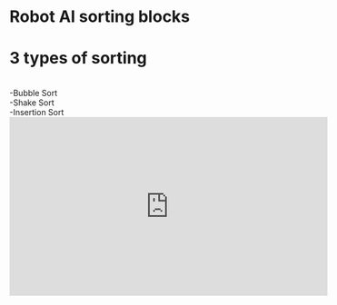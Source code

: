 # Robot AI sorting blocks 
<h1>3 types of sorting</h1>
</br>
-Bubble Sort
</br>
-Shake Sort
</br>
-Insertion Sort

<iframe width="560" height="315" src="https://www.youtube.com/embed/e3eia6RBBnw" title="YouTube video player" frameborder="0" allow="accelerometer; autoplay; clipboard-write; encrypted-media; gyroscope; picture-in-picture" allowfullscreen></iframe>

